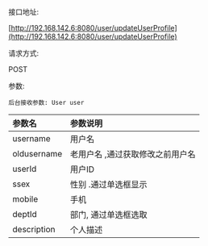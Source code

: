 接口地址:

[http://192.168.142.6:8080/user/updateUserProfile](http://192.168.142.6:8080/user/updateUserProfile)

请求方式:

POST

参数:

```
后台接收参数: User user
```

| 参数名 | 参数说明 |
| :--- | :--- |
| username | 用户名 |
| oldusername | 老用户名 ,通过获取修改之前用户名 |
| userId | 用户ID |
| ssex | 性别 .通过单选框显示 |
| mobile | 手机 |
| deptId | 部门, 通过单选框选取 |
| description | 个人描述 |



